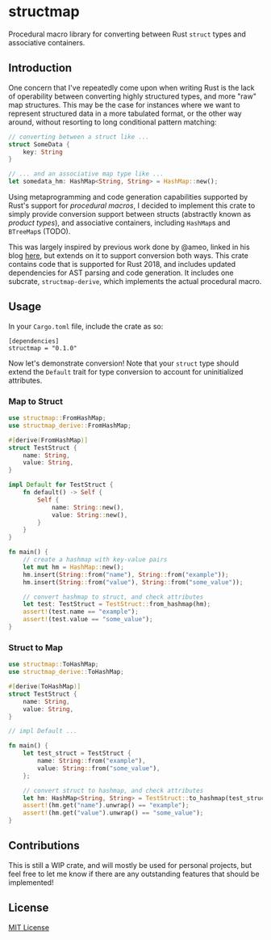 # structmap

Procedural macro library for converting between Rust `struct` types and associative containers.

## Introduction

One concern that I've repeatedly come upon when writing Rust is the lack of operability between converting highly structured types, and more "raw" map structures.
This may be the case for instances where we want to represent structured data in a more tabulated format, or the other way around, without resorting to long conditional pattern matching:

```rust
// converting between a struct like ...
struct SomeData {
    key: String
}

// ... and an associative map type like ...
let somedata_hm: HashMap<String, String> = HashMap::new();
```

Using metaprogramming and code generation capabilities  supported by Rust's support for _procedural macros_, I decided to implement this crate to simply provide conversion support between structs (abstractly known as _product types_), and associative containers, including `HashMap`s and `BTreeMap`s (TODO).

This was largely inspired by previous work done by @ameo, linked in his blog [here](https://cprimozic.net/blog/writing-a-hashmap-to-struct-procedural-macro-in-rust/), but extends on it to support conversion both ways. This crate contains code that is supported for Rust 2018, and includes updated dependencies for AST parsing and code generation. It includes one subcrate, `structmap-derive`, which implements the actual procedural macro.

## Usage

In your `Cargo.toml` file, include the crate as so:

```
[dependencies]
structmap = "0.1.0"
```

Now let's demonstrate conversion! Note that your `struct` type should extend the `Default` trait for type conversion to account for uninitialized attributes.

### Map to Struct

```rust
use structmap::FromHashMap;
use structmap_derive::FromHashMap;

#[derive(FromHashMap)]
struct TestStruct {
    name: String,
    value: String,
}

impl Default for TestStruct {
    fn default() -> Self {
        Self {
            name: String::new(),
            value: String::new(),
        }
    }
}

fn main() {
	// create a hashmap with key-value pairs
    let mut hm = HashMap::new();
    hm.insert(String::from("name"), String::from("example"));
    hm.insert(String::from("value"), String::from("some_value"));

    // convert hashmap to struct, and check attributes
    let test: TestStruct = TestStruct::from_hashmap(hm);
    assert!(test.name == "example");
    assert!(test.value == "some_value");
}
```

### Struct to Map

```rust
use structmap::ToHashMap;
use structmap_derive::ToHashMap;

#[derive(ToHashMap)]
struct TestStruct {
    name: String,
    value: String,
}

// impl Default ...

fn main() {
    let test_struct = TestStruct {
        name: String::from("example"),
        value: String::from("some_value"),
    };

    // convert struct to hashmap, and check attributes
    let hm: HashMap<String, String> = TestStruct::to_hashmap(test_struct);
    assert!(hm.get("name").unwrap() == "example");
    assert!(hm.get("value").unwrap() == "some_value");
}
```

## Contributions

This is still a WIP crate, and will mostly be used for personal projects, but feel free to let me
know if there are any outstanding features that should be implemented!

## License

[MIT License](https://codemuch.tech/license.txt)

